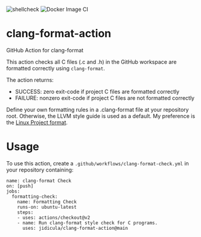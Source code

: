 ![shellcheck](https://github.com/jidicula/clang-format-action/workflows/shellcheck/badge.svg) ![Docker Image CI](https://github.com/jidicula/clang-format-action/workflows/Docker%20Image%20CI/badge.svg)
# clang-format-action
GitHub Action for clang-format

This action checks all C files (.c and .h) in the GitHub workspace are formatted correctly using `clang-format`.

The action returns:

* SUCCESS: zero exit-code if project C files are formatted correctly
* FAILURE: nonzero exit-code if project C files are not formatted correctly

Define your own formatting rules in a .clang-format file at your repository root. Otherwise, the LLVM style guide is used as a default. My preference is the [Linux Project format](https://github.com/torvalds/linux/blob/master/.clang-format).

# Usage

To use this action, create a `.github/workflows/clang-format-check.yml` in your repository containing:

```
name: clang-format Check
on: [push]
jobs:
  formatting-check:
    name: Formatting Check
    runs-on: ubuntu-latest
    steps:
    - uses: actions/checkout@v2
    - name: Run clang-format style check for C programs.
      uses: jidicula/clang-format-action@main
```

